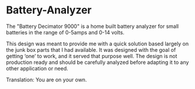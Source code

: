 # Battery-Analyzer
The "Battery Decimator 9000" is a home built battery analyzer for small batteries in the range of 0-5amps and 0-14 volts.
  
This design was meant to provide me with a quick solution based largely on the junk box parts that I had available. It was designed with the goal of getting ‘one’ to work, and it served that purpose well. The design is not production ready and should be carefully analyzed before adapting it to any other application or need.
  
Translation: You are on your own.
